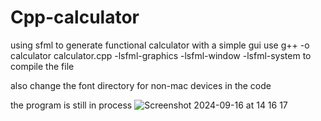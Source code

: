 # Cpp-calculator
using sfml to generate functional calculator with a simple gui
use g++ -o calculator calculator.cpp -lsfml-graphics -lsfml-window -lsfml-system to compile the file

also change the font directory for non-mac devices in the code

the program is still in process
![Screenshot 2024-09-16 at 14 16 17](https://github.com/user-attachments/assets/dd145a89-c132-4dcb-95c5-b921cf67a324)

